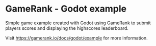 # GameRank - Godot example

Simple game example created with Godot using GameRank to submit players scores
and displaying the highscores leaderboard.

Visit https://gamerank.io/docs/godot/example for more information.
